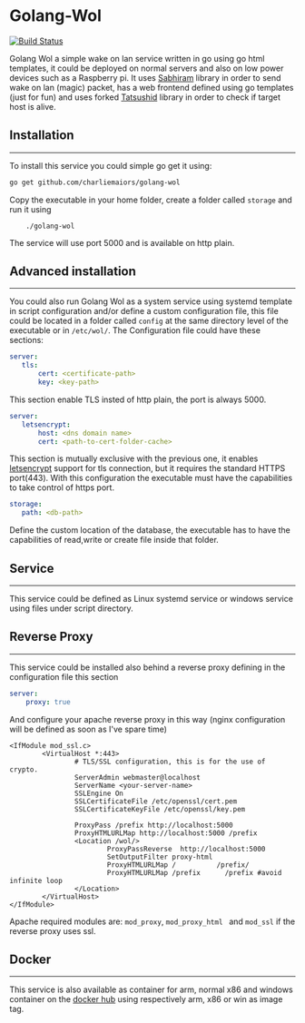 # Golang-Wol
[![Build Status](https://travis-ci.org/charliemaiors/golang-wol.svg?branch=v1.0.1)](https://travis-ci.org/charliemaiors/golang-wol)

Golang Wol a simple wake on lan service written in go using go html templates, it could be deployed on normal servers and also on low power devices such as a Raspberry pi.
It uses [Sabhiram](https://github.com/sabhiram/go-wol) library in order to send wake on lan (magic) packet, has a web frontend defined using go templates (just for fun) and uses forked [Tatsushid](https://github.com/tatsushid/go-fastping) library in order to check if target host is alive.

## Installation
---
To install this service you could simple go get it using:

```bash
go get github.com/charliemaiors/golang-wol
```
Copy the executable in your home folder, create a folder called ```storage``` and run it using 

```
    ./golang-wol
```
The service will use port 5000 and is available on http plain.

## Advanced installation
---
 You could also run Golang Wol as a system service using systemd template in script configuration and/or define a custom configuration file, this file could be located in a folder called ```config``` at the same directory level of the executable or in ```/etc/wol/```.
 The Configuration file could have these sections:

 ```yaml
 server:
    tls: 
        cert: <certificate-path>
        key: <key-path>
 ```

 This section enable TLS insted of http plain, the port is always 5000.

 ```yaml
server:
    letsencrypt:
        host: <dns domain name>
        cert: <path-to-cert-folder-cache>
 ```

 This section is mutually exclusive with the previous one, it enables [letsencrypt](https://letsencrypt.org/) support for tls connection, but it requires the standard HTTPS port(443). With this configuration the executable must have the capabilities to take control of https port.
 
 ```yaml
 storage:
    path: <db-path>
 ```
 Define the custom location of the database, the executable has to have the capabilities of read,write or create file inside that folder.

## Service
---
This service could be defined as Linux systemd service or windows service using files under script directory.

## Reverse Proxy
---

This service could be installed also behind a reverse proxy defining in the configuration file this section

```yaml
server:
    proxy: true
```

And configure your apache reverse proxy in this way (nginx configuration will be defined as soon as I've spare time)

```
<IfModule mod_ssl.c>
        <VirtualHost *:443>
                # TLS/SSL configuration, this is for the use of crypto.
                ServerAdmin webmaster@localhost
                ServerName <your-server-name>
                SSLEngine On
                SSLCertificateFile /etc/openssl/cert.pem
                SSLCertificateKeyFile /etc/openssl/key.pem

                ProxyPass /prefix http://localhost:5000
                ProxyHTMLURLMap http://localhost:5000 /prefix
                <Location /wol/>
                        ProxyPassReverse  http://localhost:5000
                        SetOutputFilter proxy-html
                        ProxyHTMLURLMap /          /prefix/
                        ProxyHTMLURLMap /prefix      /prefix #avoid infinite loop
                </Location>
        </VirtualHost>
</IfModule>
```

Apache required modules are: ```mod_proxy```,  ```mod_proxy_html ``` and ```mod_ssl``` if the reverse proxy uses ssl.

 ## Docker
---
 This service is also available as container for arm, normal x86 and windows container on the [docker hub](https://hub.docker.com/r/cmaiorano/golang-wol/) using respectively arm, x86 or win as image tag.